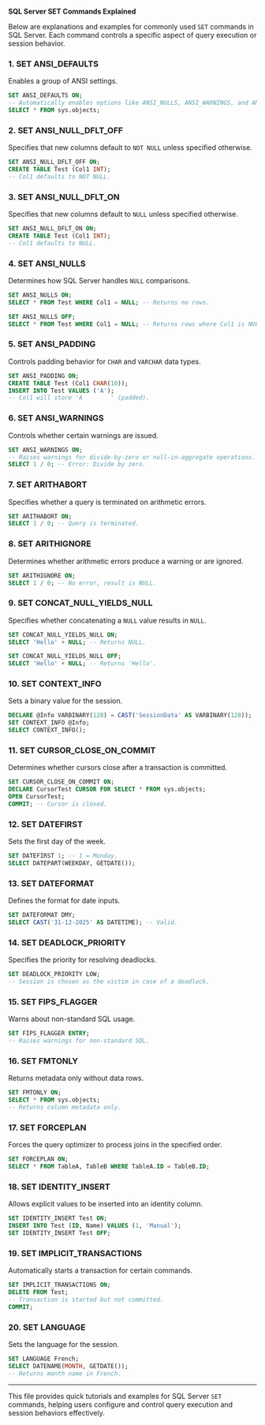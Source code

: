 **SQL Server SET Commands Explained**

Below are explanations and examples for commonly used `SET` commands in SQL Server. Each command controls a specific aspect of query execution or session behavior.

### 1. **SET ANSI_DEFAULTS**
Enables a group of ANSI settings.
```sql
SET ANSI_DEFAULTS ON;
-- Automatically enables options like ANSI_NULLS, ANSI_WARNINGS, and ANSI_PADDING.
SELECT * FROM sys.objects;
```

### 2. **SET ANSI_NULL_DFLT_OFF**
Specifies that new columns default to `NOT NULL` unless specified otherwise.
```sql
SET ANSI_NULL_DFLT_OFF ON;
CREATE TABLE Test (Col1 INT);
-- Col1 defaults to NOT NULL.
```

### 3. **SET ANSI_NULL_DFLT_ON**
Specifies that new columns default to `NULL` unless specified otherwise.
```sql
SET ANSI_NULL_DFLT_ON ON;
CREATE TABLE Test (Col1 INT);
-- Col1 defaults to NULL.
```

### 4. **SET ANSI_NULLS**
Determines how SQL Server handles `NULL` comparisons.
```sql
SET ANSI_NULLS ON;
SELECT * FROM Test WHERE Col1 = NULL; -- Returns no rows.

SET ANSI_NULLS OFF;
SELECT * FROM Test WHERE Col1 = NULL; -- Returns rows where Col1 is NULL.
```

### 5. **SET ANSI_PADDING**
Controls padding behavior for `CHAR` and `VARCHAR` data types.
```sql
SET ANSI_PADDING ON;
CREATE TABLE Test (Col1 CHAR(10));
INSERT INTO Test VALUES ('A');
-- Col1 will store 'A        ' (padded).
```

### 6. **SET ANSI_WARNINGS**
Controls whether certain warnings are issued.
```sql
SET ANSI_WARNINGS ON;
-- Raises warnings for divide-by-zero or null-in-aggregate operations.
SELECT 1 / 0; -- Error: Divide by zero.
```

### 7. **SET ARITHABORT**
Specifies whether a query is terminated on arithmetic errors.
```sql
SET ARITHABORT ON;
SELECT 1 / 0; -- Query is terminated.
```

### 8. **SET ARITHIGNORE**
Determines whether arithmetic errors produce a warning or are ignored.
```sql
SET ARITHIGNORE ON;
SELECT 1 / 0; -- No error, result is NULL.
```

### 9. **SET CONCAT_NULL_YIELDS_NULL**
Specifies whether concatenating a `NULL` value results in `NULL`.
```sql
SET CONCAT_NULL_YIELDS_NULL ON;
SELECT 'Hello' + NULL; -- Returns NULL.

SET CONCAT_NULL_YIELDS_NULL OFF;
SELECT 'Hello' + NULL; -- Returns 'Hello'.
```

### 10. **SET CONTEXT_INFO**
Sets a binary value for the session.
```sql
DECLARE @Info VARBINARY(128) = CAST('SessionData' AS VARBINARY(128));
SET CONTEXT_INFO @Info;
SELECT CONTEXT_INFO();
```

### 11. **SET CURSOR_CLOSE_ON_COMMIT**
Determines whether cursors close after a transaction is committed.
```sql
SET CURSOR_CLOSE_ON_COMMIT ON;
DECLARE CursorTest CURSOR FOR SELECT * FROM sys.objects;
OPEN CursorTest;
COMMIT; -- Cursor is closed.
```

### 12. **SET DATEFIRST**
Sets the first day of the week.
```sql
SET DATEFIRST 1; -- 1 = Monday.
SELECT DATEPART(WEEKDAY, GETDATE());
```

### 13. **SET DATEFORMAT**
Defines the format for date inputs.
```sql
SET DATEFORMAT DMY;
SELECT CAST('31-12-2025' AS DATETIME); -- Valid.
```

### 14. **SET DEADLOCK_PRIORITY**
Specifies the priority for resolving deadlocks.
```sql
SET DEADLOCK_PRIORITY LOW;
-- Session is chosen as the victim in case of a deadlock.
```

### 15. **SET FIPS_FLAGGER**
Warns about non-standard SQL usage.
```sql
SET FIPS_FLAGGER ENTRY;
-- Raises warnings for non-standard SQL.
```

### 16. **SET FMTONLY**
Returns metadata only without data rows.
```sql
SET FMTONLY ON;
SELECT * FROM sys.objects;
-- Returns column metadata only.
```

### 17. **SET FORCEPLAN**
Forces the query optimizer to process joins in the specified order.
```sql
SET FORCEPLAN ON;
SELECT * FROM TableA, TableB WHERE TableA.ID = TableB.ID;
```

### 18. **SET IDENTITY_INSERT**
Allows explicit values to be inserted into an identity column.
```sql
SET IDENTITY_INSERT Test ON;
INSERT INTO Test (ID, Name) VALUES (1, 'Manual');
SET IDENTITY_INSERT Test OFF;
```

### 19. **SET IMPLICIT_TRANSACTIONS**
Automatically starts a transaction for certain commands.
```sql
SET IMPLICIT_TRANSACTIONS ON;
DELETE FROM Test;
-- Transaction is started but not committed.
COMMIT;
```

### 20. **SET LANGUAGE**
Sets the language for the session.
```sql
SET LANGUAGE French;
SELECT DATENAME(MONTH, GETDATE());
-- Returns month name in French.
```

---

This file provides quick tutorials and examples for SQL Server `SET` commands, helping users configure and control query execution and session behaviors effectively.

